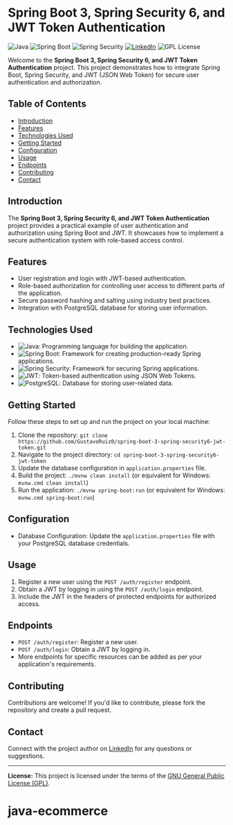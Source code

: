 # Spring Boot 3, Spring Security 6, and JWT Token Authentication

![Java](https://img.shields.io/badge/Java-8%2B-orange) ![Spring Boot](https://img.shields.io/badge/Spring%20Boot-3-blue) ![Spring Security](https://img.shields.io/badge/Spring%20Security-6-green) [![LinkedIn](https://img.shields.io/badge/Connect%20on-LinkedIn-blue)](https://www.linkedin.com/in/gustavo-ruiz-810a851b5/)
![GPL License](https://img.shields.io/badge/License-GPL-blue)

Welcome to the **Spring Boot 3, Spring Security 6, and JWT Token Authentication** project. This project demonstrates how to integrate Spring Boot, Spring Security, and JWT (JSON Web Token) for secure user authentication and authorization.

## Table of Contents

- [Introduction](#introduction)
- [Features](#features)
- [Technologies Used](#technologies-used)
- [Getting Started](#getting-started)
- [Configuration](#configuration)
- [Usage](#usage)
- [Endpoints](#endpoints)
- [Contributing](#contributing)
- [Contact](#contact)

## Introduction

The **Spring Boot 3, Spring Security 6, and JWT Token Authentication** project provides a practical example of user authentication and authorization using Spring Boot and JWT. It showcases how to implement a secure authentication system with role-based access control.

## Features

- User registration and login with JWT-based authentication.
- Role-based authorization for controlling user access to different parts of the application.
- Secure password hashing and salting using industry best practices.
- Integration with PostgreSQL database for storing user information.

## Technologies Used

- ![Java](https://img.shields.io/badge/Java-8%2B-orange): Programming language for building the application.
- ![Spring Boot](https://img.shields.io/badge/Spring%20Boot-3-blue): Framework for creating production-ready Spring applications.
- ![Spring Security](https://img.shields.io/badge/Spring%20Security-6-green): Framework for securing Spring applications.
- ![JWT](https://img.shields.io/badge/JWT-JSON%20Web%20Token-yellow): Token-based authentication using JSON Web Tokens.
- ![PostgreSQL](https://img.shields.io/badge/PostgreSQL-Database-blue): Database for storing user-related data.

## Getting Started

Follow these steps to set up and run the project on your local machine:

1. Clone the repository: `git clone https://github.com/GustavoRuiz0/spring-boot-3-spring-security6-jwt-token.git`
2. Navigate to the project directory: `cd spring-boot-3-spring-security6-jwt-token`
3. Update the database configuration in `application.properties` file.
4. Build the project: `./mvnw clean install` (or equivalent for Windows: `mvnw.cmd clean install`)
5. Run the application: `./mvnw spring-boot:run` (or equivalent for Windows: `mvnw.cmd spring-boot:run`)

## Configuration

- Database Configuration: Update the `application.properties` file with your PostgreSQL database credentials.

## Usage

1. Register a new user using the `POST /auth/register` endpoint.
2. Obtain a JWT by logging in using the `POST /auth/login` endpoint.
3. Include the JWT in the headers of protected endpoints for authorized access.

## Endpoints

- `POST /auth/register`: Register a new user.
- `POST /auth/login`: Obtain a JWT by logging in.
- More endpoints for specific resources can be added as per your application's requirements.

## Contributing

Contributions are welcome! If you'd like to contribute, please fork the repository and create a pull request.

## Contact

Connect with the project author on [LinkedIn](https://www.linkedin.com/in/gustavo-ruiz-810a851b5/) for any questions or suggestions.

---

**License:** This project is licensed under the terms of the [GNU General Public License (GPL)](LICENSE).
# java-ecommerce
